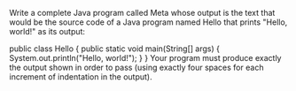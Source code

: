 Write a complete Java program called Meta whose output is the text that would be the source code of a Java program named Hello that prints "Hello, world!" as its output:

public class Hello {
    public static void main(String[] args) {
        System.out.println("Hello, world!");
    }
}
Your program must produce exactly the output shown in order to pass (using exactly four spaces for each increment of indentation in the output).